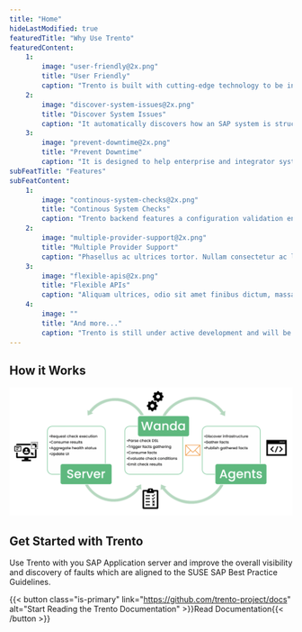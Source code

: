 ```yaml
---
title: "Home"
hideLastModified: true
featuredTitle: "Why Use Trento"
featuredContent:
    1:
        image: "user-friendly@2x.png"
        title: "User Friendly"
        caption: "Trento is built with cutting-edge technology to be intuitive and easy to use. It provides just the right amount of information that is really needed at a glance."
    2:
        image: "discover-system-issues@2x.png"
        title: "Discover System Issues"
        caption: "It automatically discovers how an SAP system is structured and configured, and gives users a comprehensive 10,000 feet view of their entire SAP landscape"
    3:
        image: "prevent-downtime@2x.png"
        title: "Prevent Downtime"
        caption: "It is designed to help enterprise and integrator system administrators avoid common infrastructure problems that can result in delayed service implementations or unplanned downtime."
subFeatTitle: "Features"
subFeatContent:
    1:
        image: "continous-system-checks@2x.png"
        title: "Continous System Checks"
        caption: "Trento backend features a configuration validation engine that will issue warnings in case systems are not compliant with SUSE best practices. SAP Architects can extend this engine by building additional system checks with a bespoke YAML-based Domain Specific Language."
    2:
        image: "multiple-provider-support@2x.png"
        title: "Multiple Provider Support"
        caption: "Phasellus ac ultrices tortor. Nullam consectetur ac lorem accumsan commodo. Nulla at leo iaculis, posuere lacus non, vulputate ex."
    3:
        image: "flexible-apis@2x.png"
        title: "Flexible APIs"
        caption: "Aliquam ultrices, odio sit amet finibus dictum, massa tortor fringilla neque, ut maximus mauris nisl ac est. Donec quis laoreet metus. In rutrum tellus eu pretium blandit."
    4:
        image: ""
        title: "And more..."
        caption: "Trento is still under active development and will be releasing more features in the upcoming months."
---
```


## How it Works
![Trento Checks Engine](trento-checks-engine@2x.png)

## Get Started with Trento
Use Trento with you SAP Application server and improve the overall visibility and discovery of faults which are aligned to the SUSE SAP Best Practice Guidelines.

{{< button class="is-primary" link="https://github.com/trento-project/docs" alt="Start Reading the Trento Documentation" >}}Read Documentation{{< /button >}}
